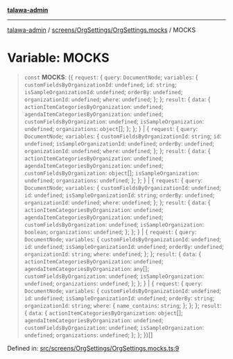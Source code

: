 [**talawa-admin**](../../../../README.md)

***

[talawa-admin](../../../../README.md) / [screens/OrgSettings/OrgSettings.mocks](../README.md) / MOCKS

# Variable: MOCKS

> `const` **MOCKS**: (\{ `request`: \{ `query`: `DocumentNode`; `variables`: \{ `customFieldsByOrganizationId`: `undefined`; `id`: `string`; `isSampleOrganizationId`: `undefined`; `orderBy`: `undefined`; `organizationId`: `undefined`; `where`: `undefined`; \}; \}; `result`: \{ `data`: \{ `actionItemCategoriesByOrganization`: `undefined`; `agendaItemCategoriesByOrganization`: `undefined`; `customFieldsByOrganization`: `undefined`; `isSampleOrganization`: `undefined`; `organizations`: `object`[]; \}; \}; \} \| \{ `request`: \{ `query`: `DocumentNode`; `variables`: \{ `customFieldsByOrganizationId`: `string`; `id`: `undefined`; `isSampleOrganizationId`: `undefined`; `orderBy`: `undefined`; `organizationId`: `undefined`; `where`: `undefined`; \}; \}; `result`: \{ `data`: \{ `actionItemCategoriesByOrganization`: `undefined`; `agendaItemCategoriesByOrganization`: `undefined`; `customFieldsByOrganization`: `object`[]; `isSampleOrganization`: `undefined`; `organizations`: `undefined`; \}; \}; \} \| \{ `request`: \{ `query`: `DocumentNode`; `variables`: \{ `customFieldsByOrganizationId`: `undefined`; `id`: `undefined`; `isSampleOrganizationId`: `string`; `orderBy`: `undefined`; `organizationId`: `undefined`; `where`: `undefined`; \}; \}; `result`: \{ `data`: \{ `actionItemCategoriesByOrganization`: `undefined`; `agendaItemCategoriesByOrganization`: `undefined`; `customFieldsByOrganization`: `undefined`; `isSampleOrganization`: `boolean`; `organizations`: `undefined`; \}; \}; \} \| \{ `request`: \{ `query`: `DocumentNode`; `variables`: \{ `customFieldsByOrganizationId`: `undefined`; `id`: `undefined`; `isSampleOrganizationId`: `undefined`; `orderBy`: `undefined`; `organizationId`: `string`; `where`: `undefined`; \}; \}; `result`: \{ `data`: \{ `actionItemCategoriesByOrganization`: `undefined`; `agendaItemCategoriesByOrganization`: `any`[]; `customFieldsByOrganization`: `undefined`; `isSampleOrganization`: `undefined`; `organizations`: `undefined`; \}; \}; \} \| \{ `request`: \{ `query`: `DocumentNode`; `variables`: \{ `customFieldsByOrganizationId`: `undefined`; `id`: `undefined`; `isSampleOrganizationId`: `undefined`; `orderBy`: `string`; `organizationId`: `string`; `where`: \{ `name_contains`: `string`; \}; \}; \}; `result`: \{ `data`: \{ `actionItemCategoriesByOrganization`: `object`[]; `agendaItemCategoriesByOrganization`: `undefined`; `customFieldsByOrganization`: `undefined`; `isSampleOrganization`: `undefined`; `organizations`: `undefined`; \}; \}; \})[]

Defined in: [src/screens/OrgSettings/OrgSettings.mocks.ts:9](https://github.com/gautam-divyanshu/talawa-admin/blob/2490b2ea9583ec972ca984b1d93932def1c9f92b/src/screens/OrgSettings/OrgSettings.mocks.ts#L9)
